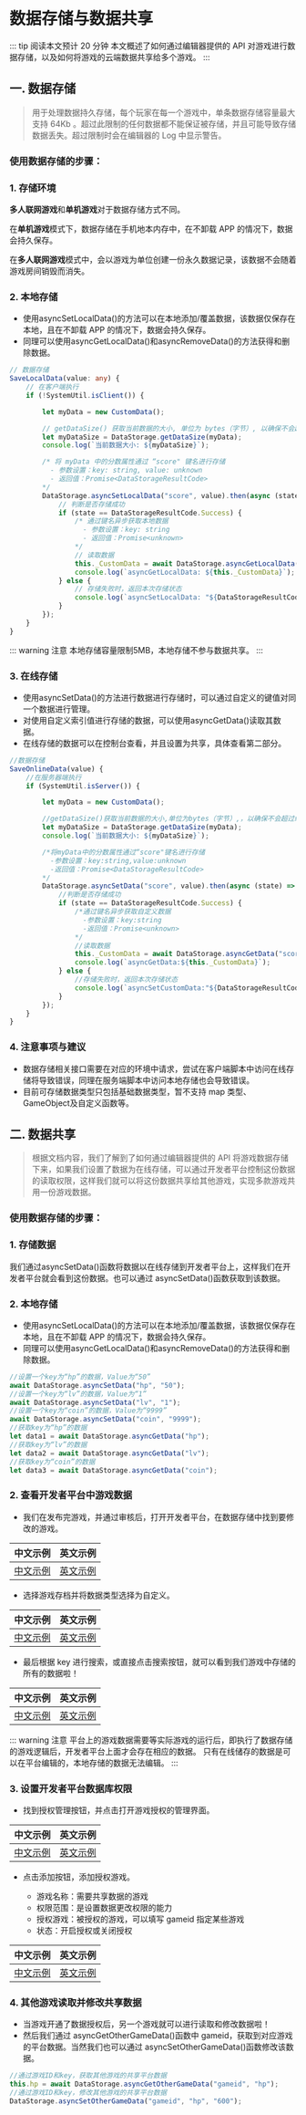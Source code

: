 # 数据存储与数据共享

::: tip 
阅读本文预计 20 分钟
本文概述了如何通过编辑器提供的 API 对游戏进行数据存储，以及如何将游戏的云端数据共享给多个游戏。
:::


## 一. 数据存储

> 用于处理数据持久存储，每个玩家在每一个游戏中，单条数据存储容量最大支持 64Kb 。超过此限制的任何数据都不能保证被存储，并且可能导致存储数据丢失。超过限制时会在编辑器的 Log 中显示警告。

### 使用数据存储的步骤：

### 1. 存储环境

**多人联网游戏**和**单机游戏**对于数据存储方式不同。

在**单机游戏**模式下，数据存储在手机地本内存中，在不卸载 APP 的情况下，数据会持久保存。

在**多人联网游戏**模式中，会以游戏为单位创建一份永久数据记录，该数据不会随着游戏房间销毁而消失。

### 2. 本地存储

- 使用asyncSetLocalData()的方法可以在本地添加/覆盖数据，该数据仅保存在本地，且在不卸载 APP 的情况下，数据会持久保存。
- 同理可以使用asyncGetLocalData()和asyncRemoveData()的方法获得和删除数据。

```TypeScript
// 数据存储
SaveLocalData(value: any) {
    // 在客户端执行
    if (!SystemUtil.isClient()) {

        let myData = new CustomData();

        // getDataSize() 获取当前数据的大小, 单位为 bytes（字节）, 以确保不会超过编码数据的存储限制
        let myDataSize = DataStorage.getDataSize(myData);
        console.log(`当前数据大小: ${myDataSize}`);

        /* 将 myData 中的分数属性通过 “score" 键名进行存储
          - 参数设置：key: string, value: unknown
          - 返回值：Promise<DataStorageResultCode>
        */
        DataStorage.asyncSetLocalData("score", value).then(async (state) => {
            // 判断是否存储成功
            if (state == DataStorageResultCode.Success) {
                /* 通过键名异步获取本地数据
                  - 参数设置：key: string
                  - 返回值：Promise<unknown>
                */
                // 读取数据
                this._CustomData = await DataStorage.asyncGetLocalData("score");
                console.log(`asyncGetLocalData: ${this._CustomData}`);
            } else {
                // 存储失败时，返回本次存储状态
                console.log(`asyncSetLocalData: "${DataStorageResultCode[state]}"`);
            }
        });
    }
}
```

::: warning 注意
本地存储容量限制5MB，本地存储不参与数据共享。
:::

### 3. 在线存储

- 使用asyncSetData()的方法进行数据进行存储时，可以通过自定义的键值对同一个数据进行管理。
- 对使用自定义索引值进行存储的数据，可以使用asyncGetData()读取其数据。
- 在线存储的数据可以在控制台查看，并且设置为共享，具体查看第二部分。

```TypeScript
//数据存储
SaveOnlineData(value) {
    //在服务器端执行
    if (SystemUtil.isServer()) {

        let myData = new CustomData();

        //getDataSize()获取当前数据的大小,单位为bytes（字节）,，以确保不会超过编码数据的存储限制
        let myDataSize = DataStorage.getDataSize(myData);
        console.log(`当前数据大小: ${myDataSize}`);

        /*将myData中的分数属性通过“score"键名进行存储
          -参数设置：key:string,value:unknown
          -返回值：Promise<DataStorageResultCode>
        */
        DataStorage.asyncSetData("score", value).then(async (state) => {
            //判断是否存储成功
            if (state == DataStorageResultCode.Success) {
                /*通过键名异步获取自定义数据
                  -参数设置：key:string
                  -返回值：Promise<unknown>
                */
                //读取数据
                this._CustomData = await DataStorage.asyncGetData("score");
                console.log(`asyncGetData:${this._CustomData}`);
            } else {
                //存储失败时，返回本次存储状态
                console.log(`asyncSetCustomData:"${DataStorageResultCode[state]}`);
            }
        });
    }
}
```

### 4. 注意事项与建议

- 数据存储相关接口需要在对应的环境中请求，尝试在客户端脚本中访问在线存储将导致错误，同理在服务端脚本中访问本地存储也会导致错误。
- 目前可存储数据类型只包括基础数据类型，暂不支持 map 类型、GameObject及自定义函数等。

## 二. 数据共享

> 根据文档内容，我们了解到了如何通过编辑器提供的 API 将游戏数据存储下来，如果我们设置了数据为在线存储，可以通过开发者平台控制这份数据的读取权限，这样我们就可以将这份数据共享给其他游戏，实现多款游戏共用一份游戏数据。

### 使用数据存储的步骤：

### 1. 存储数据

我们通过asyncSetData()函数将数据以在线存储到开发者平台上，这样我们在开发者平台就会看到这份数据。也可以通过 asyncSetData()函数获取到该数据。

### 2. 本地存储

- 使用asyncSetLocalData()的方法可以在本地添加/覆盖数据，该数据仅保存在本地，且在不卸载 APP 的情况下，数据会持久保存。
- 同理可以使用asyncGetLocalData()和asyncRemoveData()的方法获得和删除数据。

```TypeScript
//设置一个key为“hp”的数据，Value为“50”
await DataStorage.asyncSetData("hp", "50");
//设置一个key为“lv”的数据，Value为“1”
await DataStorage.asyncSetData("lv", "1");
//设置一个key为“coin”的数据，Value为“9999”
await DataStorage.asyncSetData("coin", "9999");
//获取key为“hp”的数据
let data1 = await DataStorage.asyncGetData("hp");
//获取key为“lv”的数据
let data2 = await DataStorage.asyncGetData("lv");
//获取key为“coin”的数据
let data3 = await DataStorage.asyncGetData("coin");
```

### 2. 查看开发者平台中游戏数据

- 我们在发布完游戏，并通过审核后，打开开发者平台，在数据存储中找到要修改的游戏。

|中文示例|英文示例|
|-----|-----|
|[中文示例](https://qn-cdn.233leyuan.com/online/HNbKLlm2ccAE1724058131585.png)|[英文示例](https://qn-cdn.233leyuan.com/online/OYYzUKDCw5Bm1724058132341.png)|

- 选择游戏存档并将数据类型选择为自定义。

|中文示例|英文示例|
|-----|-----|
|[中文示例](https://qn-cdn.233leyuan.com/online/SMBQtGPyBnDU1724058132809.png)|[英文示例](https://qn-cdn.233leyuan.com/online/6mFVvTSY63cN1724058133291.png)|

- 最后根据 key 进行搜索，或直接点击搜索按钮，就可以看到我们游戏中存储的所有的数据啦！

|中文示例|英文示例|
|-----|-----|
|[中文示例](https://qn-cdn.233leyuan.com/online/p2eiOEiHNqOt1724058133769.png)|[英文示例](https://qn-cdn.233leyuan.com/online/QO5HpviY2Bj71724058134190.png)|

::: warning 注意
平台上的游戏数据需要等实际游戏的运行后，即执行了数据存储的游戏逻辑后，开发者平台上面才会存在相应的数据。
只有在线储存的数据是可以在平台编辑的，本地存储的数据无法编辑。
:::

### 3. 设置开发者平台数据库权限

- 找到授权管理按钮，并点击打开游戏授权的管理界面。

|中文示例|英文示例|
|-----|-----|
|[中文示例](https://qn-cdn.233leyuan.com/online/LWDYjcTp3ZoG1724058134669.png)|[英文示例](https://qn-cdn.233leyuan.com/online/BPRvZtlQxyxe1724058135107.png)|

- 点击添加按钮，添加授权游戏。

  - 游戏名称：需要共享数据的游戏
  - 权限范围：是设置数据更改权限的能力
  - 授权游戏：被授权的游戏，可以填写 gameid 指定某些游戏
  - 状态：开启授权或关闭授权

|中文示例|英文示例|
|-----|-----|
|[中文示例](https://qn-cdn.233leyuan.com/online/HTeFohzAV6wf1724058135580.png)|[英文示例](https://qn-cdn.233leyuan.com/online/UU2LAptOXwOU1724058136007.png)|

### 4. 其他游戏读取并修改共享数据

- 当游戏开通了数据授权后，另一个游戏就可以进行读取和修改数据啦！
- 然后我们通过 asyncGetOtherGameData()函数中 gameid，获取到对应游戏的平台数据。当然我们也可以通过 asyncSetOtherGameData()函数修改该数据。

```TypeScript
//通过游戏ID和key，获取其他游戏的共享平台数据
this.hp = await DataStorage.asyncGetOtherGameData("gameid", "hp");
//通过游戏ID和key，修改其他游戏的共享平台数据
DataStorage.asyncSetOtherGameData("gameid", "hp", "600");
```
